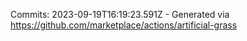 Commits: 2023-09-19T16:19:23.591Z - Generated via https://github.com/marketplace/actions/artificial-grass
<br>
